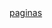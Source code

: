 <!DOCTYPE html>
<html lang="en">
<head>
      <Title>Minha Pagina</Title>
<a Href= https://www.youtube.com/watch?v=GB3aoOOhoOk&ab_channel=DaRuaProdutora>paginas</a>


      
      
      
    
  




  





